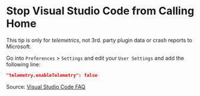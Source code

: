 # Stop Visual Studio Code from Calling Home

This tip is only for _telemetrics_, not 3rd. party plugin data or crash reports
to Microsoft.

Go into `Preferences` > `Settings` and edit your `User Settings` and add the
following line:

```json
"telemetry.enableTelemetry": false
```

Source: [Visual Studio Code FAQ](https://code.visualstudio.com/docs/supporting/faq#_how-to-disable-telemetry-reporting)
